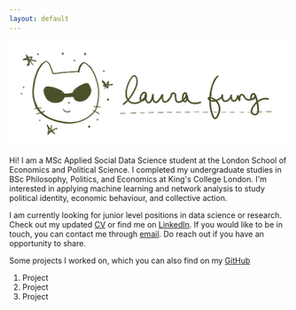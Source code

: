 ```yaml
---
layout: default
---
```


![Banner](assets/banner.png)

Hi! I am a MSc Applied Social Data Science student at the London School of Economics and Political Science. I completed my undergraduate studies in BSc Philosophy, Politics, and Economics at King's College London. I'm interested in applying machine learning and network analysis to study political identity, economic behaviour, and collective action.

I am currently looking for junior level positions in data science or research. Check out my updated [CV](assets/CV.pdf) or find me on [LinkedIn](https://www.linkedin.com/in/laura-f-5a87a919b/). If you would like to be in touch, you can contact me through [email](laurafung360@gmail.com). Do reach out if you have an opportunity to share.

Some projects I worked on, which you can also find on my [GitHub](https://github.com/chief-mouser)
1. Project
2. Project
3. Project



